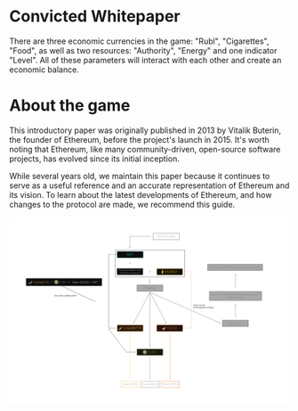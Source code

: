 # Convicted Whitepaper

There are three economic currencies in the game: "Rubl", "Cigarettes", "Food", as well as two resources: "Authority", "Energy" and one indicator "Level". All of these parameters will interact with each other and create an economic balance. 

# About the game

This introductory paper was originally published in 2013 by Vitalik Buterin, the founder of Ethereum, before the project's launch in 2015. It's worth noting that Ethereum, like many community-driven, open-source software projects, has evolved since its initial inception.

While several years old, we maintain this paper because it continues to serve as a useful reference and an accurate representation of Ethereum and its vision. To learn about the latest developments of Ethereum, and how changes to the protocol are made, we recommend this guide. 

![Economic](images/eco.png)
